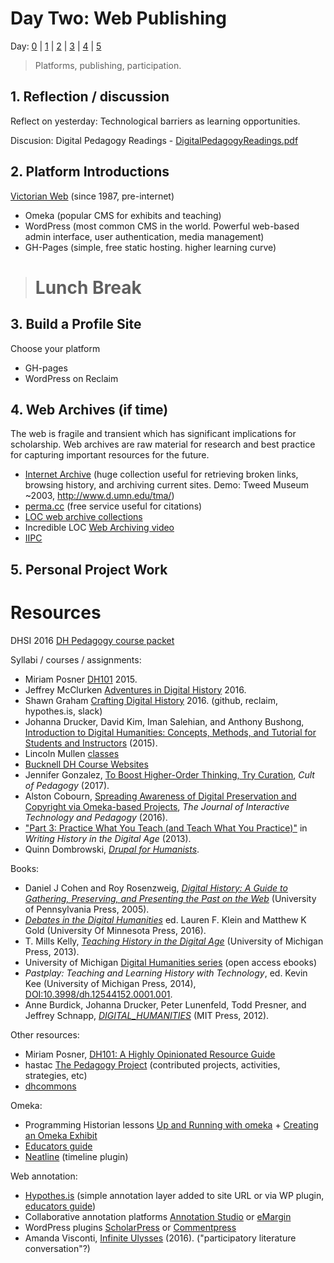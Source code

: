 # Day Two: Web Publishing

Day: [0](day-0.md) | [1](day-1.md) | [2](day-2.md) | [3](day-3.md) | [4](day-4.md) | [5](day-5.md)

> Platforms, publishing, participation.

## 1. Reflection / discussion

Reflect on yesterday: Technological barriers as learning opportunities. 

Discusion: Digital Pedagogy Readings - [DigitalPedagogyReadings.pdf](https://drive.google.com/file/d/0B4VwEx0I-KYAR2VIaFMxdHRfMnc/view?usp=sharing)

## 2. Platform Introductions

[Victorian Web](http://www.victorianweb.org/misc/vwintro.html) (since 1987, pre-internet)

- Omeka (popular CMS for exhibits and teaching)
- WordPress (most common CMS in the world. Powerful web-based admin interface, user authentication, media management)
- GH-Pages (simple, free static hosting. higher learning curve)

> # Lunch Break

## 3. Build a Profile Site 

Choose your platform
- GH-pages
- WordPress on Reclaim

## 4. Web Archives (if time)

The web is fragile and transient which has significant implications for scholarship. 
Web archives are raw material for research and best practice for capturing important resources for the future.

- [Internet Archive](https://archive.org/) (huge collection useful for retrieving broken links, browsing history, and archiving current sites. Demo: Tweed Museum ~2003, http://www.d.umn.edu/tma/)
- [perma.cc](https://perma.cc/) (free service useful for citations)
- [LOC web archive collections](https://www.loc.gov/websites/collections/)
- Incredible LOC [Web Archiving video](https://youtu.be/T0943YkhLWU)
- [IIPC](http://www.netpreserve.org/web-archiving/overview)

## 5. Personal Project Work 

# Resources

DHSI 2016 [DH Pedagogy course packet](http://dhsi.org/content/2016Curriculum/11.%20Digital%20Humanities%20Pedagogy-%20Integration%20in%20the%20Curriculum%20(2016).pdf)

Syllabi / courses / assignments:
- Miriam Posner [DH101](http://miriamposner.com/dh101f15/) 2015.
- Jeffrey McClurken [Adventures in Digital History](http://courses.mcclurken.org/adh/syllabus/) 2016.
- Shawn Graham [Crafting Digital History](http://site.craftingdigitalhistory.ca/) 2016. (github, reclaim, hypothes.is, slack)
- Johanna Drucker, David Kim, Iman Salehian, and Anthony Bushong, [Introduction to Digital Humanities: Concepts, Methods, and Tutorial for Students and Instructors](https://archive.org/details/IntroductionToDigitalHumanities) (2015).
- Lincoln Mullen [classes](http://lincolnmullen.com/#classes)
- [Bucknell DH Course Websites](http://dhpedagogy.blogs.bucknell.edu/bucknell-dh-course-websites/)
- Jennifer Gonzalez, [To Boost Higher-Order Thinking, Try Curation](https://www.cultofpedagogy.com/curation/), *Cult of Pedagogy* (2017).
- Alston Cobourn, [Spreading Awareness of Digital Preservation and Copyright via Omeka-based Projects](https://jitp.commons.gc.cuny.edu/spreading-awareness-of-digital-preservation-and-copyright-via-omeka-based-projects/), *The Journal of Interactive Technology and Pedagogy* (2016).
- ["Part 3: Practice What You Teach (and Teach What You Practice)"](http://quod.lib.umich.edu/d/dh/12230987.0001.001/1:6/--writing-history-in-the-digital-age?g=dculture;rgn=div1;view=fulltext;xc=1) in *Writing History in the Digital Age* (2013).
- Quinn Dombrowski, [*Drupal for Humanists*](http://drupal.forhumanists.org/).

Books:
- Daniel J Cohen and Roy Rosenzweig, [*Digital History: A Guide to Gathering, Preserving, and Presenting the Past on the Web*](http://chnm.gmu.edu/digitalhistory/) (University of Pennsylvania Press, 2005).
- [*Debates in the Digital Humanities*](http://dhdebates.gc.cuny.edu/) ed. Lauren F. Klein and Matthew K Gold (University Of Minnesota Press, 2016).
- T. Mills Kelly, [*Teaching History in the Digital Age*](http://dx.doi.org/10.3998/dh.12146032.0001.001) (University of Michigan Press, 2013).
- University of Michigan [Digital Humanities series](http://www.digitalculture.org/books/book-series/digital-humanities-series/) (open access ebooks)
- *Pastplay: Teaching and Learning History with Technology*,
ed. Kevin Kee (University of Michigan Press, 2014), [DOI:10.3998/dh.12544152.0001.001](http://dx.doi.org/10.3998/dh.12544152.0001.001).
- Anne Burdick, Johanna Drucker, Peter Lunenfeld, Todd Presner, and Jeffrey Schnapp, [*DIGITAL_HUMANITIES*](https://mitpress.mit.edu/sites/default/files/titles/content/9780262018470_Open_Access_Edition.pdf) (MIT Press, 2012).

Other resources:
- Miriam Posner, [DH101: A Highly Opinionated Resource Guide](https://docs.google.com/document/d/1Z-14hgZPMIiAzT6vx1mVg5l60zkRVU9EHgZgK9HHdU4/edit)
- hastac [The Pedagogy Project](https://www.hastac.org/pedagogy-project) (contributed projects, activities, strategies, etc)
- [dhcommons](http://dhcommons.org/)

Omeka:
- Programming Historian lessons [Up and Running with omeka](http://programminghistorian.org/lessons/up-and-running-with-omeka) + [Creating an Omeka Exhibit](http://programminghistorian.org/lessons/creating-an-omeka-exhibit) 
- [Educators guide](http://info.omeka.net/omeka-net-help/use-case-educators/)
- [Neatline](http://neatline.org/about/) (timeline plugin)

Web annotation:
- [Hypothes.is](https://hypothes.is/) (simple annotation layer added to site URL or via WP plugin, [educators guide](https://hypothes.is/education/))
- Collaborative annotation platforms [Annotation Studio](http://www.annotationstudio.org/) or [eMargin](http://emargin.bcu.ac.uk/)
- WordPress plugins [ScholarPress](http://chnm.gmu.edu/scholarpress/) or [Commentpress](https://wordpress.org/plugins/commentpress-core/)
- Amanda Visconti, [Infinite Ulysses](http://www.infiniteulysses.com/) (2016). ("participatory literature conversation"?)

